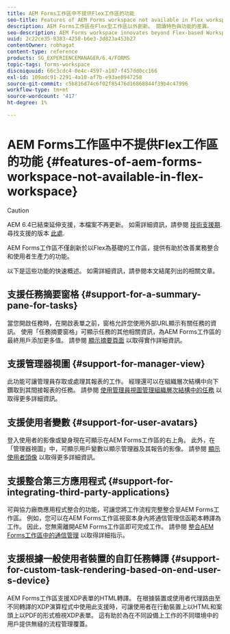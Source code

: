 ```yaml
---
title: AEM Forms工作區中不提供Flex工作區的功能
seo-title: Features of AEM Forms workspace not available in Flex workspace
description: AEM Forms工作區在Flex型工作區以外創新。 閱讀特色與功能的差異。
seo-description: AEM Forms workspace innovates beyond Flex-based Workspace. Read about differences in features and capabilities.
uuid: 2c22ce35-8383-4258-b6e3-3d823a453b27
contentOwner: robhagat
content-type: reference
products: SG_EXPERIENCEMANAGER/6.4/FORMS
topic-tags: forms-workspace
discoiquuid: 66c3cdc4-0e4c-4597-a107-f457dd0cc166
exl-id: 109adc91-2291-4a10-af7b-e93ae8947258
source-git-commit: c5b816d74c6f02f85476d16868844f39b4c47996
workflow-type: tm+mt
source-wordcount: '417'
ht-degree: 1%

---
```


# AEM Forms工作區中不提供Flex工作區的功能 {#features-of-aem-forms-workspace-not-available-in-flex-workspace}

>[!CAUTION]
>
>AEM 6.4已結束延伸支援，本檔案不再更新。 如需詳細資訊，請參閱 [技術支援期](https://helpx.adobe.com//tw/support/programs/eol-matrix.html). 尋找支援的版本 [此處](https://experienceleague.adobe.com/docs/).

AEM Forms工作區不僅創新於以Flex為基礎的工作區，提供有助於改善業務整合和使用者生產力的功能。

以下是這些功能的快速概述。 如需詳細資訊，請參閱本文結尾列出的相關文章。

## 支援任務摘要窗格 {#support-for-a-summary-pane-for-tasks}

當您開啟任務時，在開啟表單之前，窗格允許您使用外部URL顯示有關任務的資訊。 使用「任務摘要窗格」可顯示任務的其他相關資訊，為AEM Forms工作區的最終用戶添加更多值。 請參閱 [顯示摘要頁面](/help/forms/using/displaying-information-task-summary-pane.md) 以取得實作詳細資訊。

## 支援管理器視圖 {#support-for-manager-view}

此功能可讓管理員存取或處理其報表的工作。 經理還可以在組織層次結構中向下鑽取到其間接報表的任務。 請參閱 [使用管理員視圖管理組織層次結構中的任務](/help/forms/using/tasks-organizational-hierarchy-using-manager.md) 以取得更多詳細資訊。

## 支援使用者變數 {#support-for-user-avatars}

登入使用者的影像或變身現在可顯示在AEM Forms工作區的右上角。 此外，在「管理器視圖」中，可顯示用戶變數以顯示管理器及其報告的影像。 請參閱 [顯示使用者頭像](/help/forms/using/displaying-user-avatar.md) 以取得更多詳細資訊。

## 支援整合第三方應用程式 {#support-for-integrating-third-party-applications}

可與協力廠商應用程式整合的功能，可讓您將工作流程完整整合至AEM Forms工作區。 例如，您可以在AEM Forms工作區視窗本身內將通信管理信函範本轉譯為工作。 因此，您無需離開AEM Forms工作區即可完成工作。 請參閱 [整合AEM Forms工作區中的通信管理](/help/forms/using/integrating-correspondence-management-html-workspace.md) 以取得詳細指示。

## 支援根據一般使用者裝置的自訂任務轉譯 {#support-for-custom-task-rendering-based-on-end-user-s-device}

AEM Forms工作區支援XDP表單的HTML轉譯。 在根據裝置或使用者代理路由至不同轉譯的XDP演算程式中使用此支援時，可讓使用者在行動裝置上以HTML和案頭上以PDF的形式檢視XDP表單。 這有助於為在不同設備上工作的不同環境中的用戶提供無縫的流程管理覆蓋。
